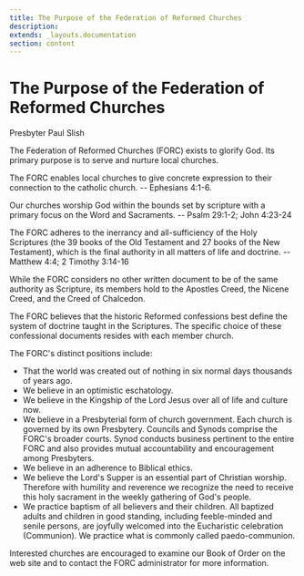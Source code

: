 ```yaml
---
title: The Purpose of the Federation of Reformed Churches
description: 
extends: _layouts.documentation
section: content
---
```

# The Purpose of the Federation of Reformed Churches 
Presbyter Paul Slish

The Federation of Reformed Churches (FORC) exists to glorify God. Its primary purpose is to serve and nurture local churches.

The FORC enables local churches to give concrete expression to their connection to the catholic church.  -- Ephesians 4:1-6.

Our churches worship God within the bounds set by scripture with a primary focus on the Word and Sacraments. -- Psalm 29:1-2; John 4:23-24

The FORC adheres to the inerrancy and all-sufficiency of the Holy Scriptures (the 39 books of the Old Testament and 27 books of the New Testament), which is the final authority in all matters of life and doctrine. -- Matthew 4:4; 2 Timothy 3:14-16

While the FORC considers no other written document to be of the same authority as Scripture, its members hold to the Apostles Creed, the Nicene Creed, and the Creed of Chalcedon.

The FORC believes that the historic Reformed confessions best define the system of doctrine taught in the Scriptures. The specific choice of these confessional documents resides with each member church.

The FORC's distinct positions include:

<ul class="list-disc list-outside indent-8">
<li> That the world was created out of nothing in six normal days thousands of years ago.

<li> We believe in an optimistic eschatology.

<li> We believe in the Kingship of the Lord Jesus over all of life and culture now.

<li>We believe in a Presbyterial form of church government. Each church is governed by its own Presbytery. Councils and Synods comprise the FORC's broader courts. Synod conducts business pertinent to the entire FORC and also provides mutual accountability and encouragement among Presbyters.

<li>We believe in an adherence to Biblical ethics.

<li>We believe the Lord's Supper is an essential part of Christian worship. Therefore with humility and reverence we recognize the need to receive this holy sacrament in the weekly gathering of God's people.

<li>We practice baptism of all believers and their children. All baptized adults and children in good standing, including feeble-minded and senile persons, are joyfully welcomed into the Eucharistic celebration (Communion). We practice what is commonly called paedo-communion.
</ul>

Interested churches are encouraged to examine our Book of Order on the web site and to contact the FORC administrator for more information.